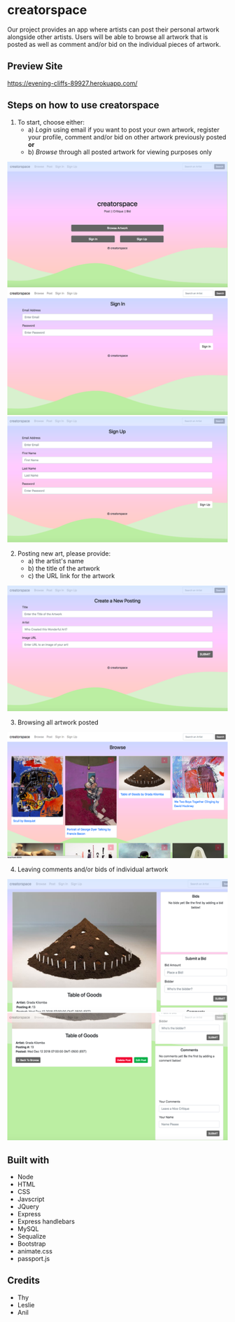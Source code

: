 # creatorspace
Our project provides an app where artists can post their personal artwork alongside other artists.  Users will be able to browse all artwork that is posted as well as comment and/or bid on the individual pieces of artwork.

## Preview Site

https://evening-cliffs-89927.herokuapp.com/


## Steps on how to use **creatorspace**
1. To start, choose either:
    - a) *Login* using email if you want to post your own artwork, register your profile, comment and/or bid on other artwork previously posted **or** 
    - b) *Browse* through all posted artwork for viewing purposes only


![Home Page](/public/images/homepage.png?raw=true)
![SignIn Page](/public/images/signinpage.png?raw=true)
![SignUp Page](/public/images/signuppage.png?raw=true)


2. Posting new art, please provide:
    - a) the artist's name
    - b) the title of the artwork
    - c) the URL link for the artwork


![Post New Art Page](/public/images/postnewart.png?raw=true)


3. Browsing all artwork posted


![Browse Page](/public/images/browsepage.png?raw=true)


4. Leaving comments and/or bids of individual artwork


![Bid and Comments Page](/public/images/bidcommentspage.png?raw=true)
![Bid and Comments Page](/public/images/bidcommentspage2.png?raw=true)


## Built with
- Node
- HTML
- CSS
- Javscript
- JQuery
- Express
- Express handlebars
- MySQL
- Sequalize
- Bootstrap
- animate.css
- passport.js

## Credits
- Thy
- Leslie
- Anil












